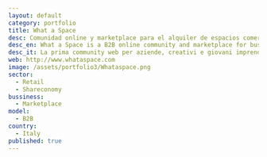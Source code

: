 ```yaml
---
layout: default
category: portfolio
title: What a Space
desc: Comunidad online y marketplace para el alquiler de espacios comerciales durante cortos espacios de tiempo y para eventos, orientada a empresas y emprendedores.
desc_en: What a Space is a B2B online community and marketplace for businesses and young entrepreneurs to rent short-term retail and event spaces.
desc_it: La prima community web per aziende, creativi e giovani imprenditori che cercano i migliori spazi della città per aprire temporary shop e organizzare eventi.
web: http://www.whataspace.com
image: /assets/portfolio3/Whataspace.png
sector: 
  - Retail
  - Shareconomy
bussiness: 
  - Marketplace
model:
  - B2B
country: 
  - Italy
published: true
---
```

